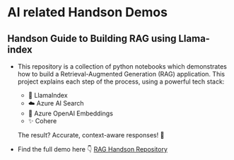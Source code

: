 # AI related Handson Demos

## Handson Guide to Building RAG using Llama-index
* This repository is a collection of python notebooks which demonstrates how to build a Retrieval-Augmented Generation (RAG) application. This project explains each step of the process, using a powerful tech stack:
    * 🦙 LlamaIndex
    * ☁️ Azure AI Search
    * 🧠 Azure OpenAI Embeddings
    * ✨ Cohere

    The result? Accurate, context-aware responses! 🎯

* Find the full demo here 👇 
[RAG Handson Repository](https://github.com/atulGupta2922/rag-handson)
